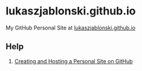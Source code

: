 lukaszjablonski.github.io
========================
My GitHub Personal Site at [lukaszjablonski.github.io](http://lukaszjablonski.github.io/)

## Help
1. [Creating and Hosting a Personal Site on GitHub](http://jmcglone.com/guides/github-pages/)
